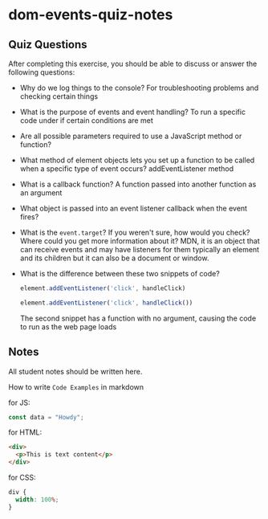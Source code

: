 # dom-events-quiz-notes

## Quiz Questions

After completing this exercise, you should be able to discuss or answer the following questions:

- Why do we log things to the console?
  For troubleshooting problems and checking certain things
- What is the purpose of events and event handling?
  To run a specific code under if certain conditions are met
- Are all possible parameters required to use a JavaScript method or function?

- What method of element objects lets you set up a function to be called when a specific type of event occurs?
  addEventListener method
- What is a callback function?
  A function passed into another function as an argument
- What object is passed into an event listener callback when the event fires?

- What is the `event.target`? If you weren't sure, how would you check? Where could you get more information about it?
  MDN, it is an object that can receive events and may have listeners for them typically an element and its children but it can also be a document or window.
- What is the difference between these two snippets of code?
    ```js
    element.addEventListener('click', handleClick)
    ```
    ```js
    element.addEventListener('click', handleClick())
    ```
  The second snippet has a function with no argument, causing the code to run as the web page loads

## Notes

All student notes should be written here.


How to write `Code Examples` in markdown

for JS:

```javascript
const data = "Howdy";
```

for HTML:

```html
<div>
  <p>This is text content</p>
</div>
```

for CSS:

```css
div {
  width: 100%;
}
```
